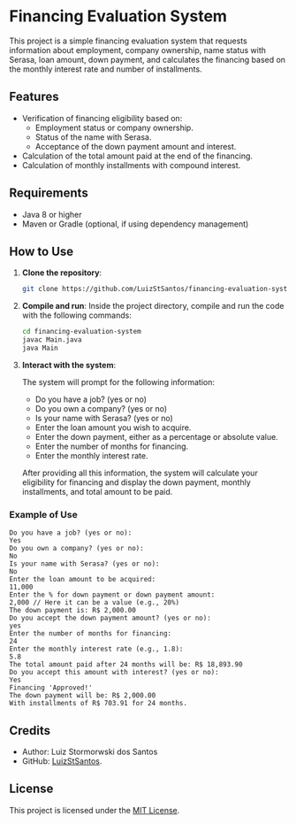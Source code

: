 # Financing Evaluation System

This project is a simple financing evaluation system that requests information about employment, company ownership, name status with Serasa, loan amount, down payment, and calculates the financing based on the monthly interest rate and number of installments.

## Features

- Verification of financing eligibility based on:
  - Employment status or company ownership.
  - Status of the name with Serasa.
  - Acceptance of the down payment amount and interest.
- Calculation of the total amount paid at the end of the financing.
- Calculation of monthly installments with compound interest.

## Requirements

- Java 8 or higher
- Maven or Gradle (optional, if using dependency management)

## How to Use

1. **Clone the repository**:

    ```bash
    git clone https://github.com/LuizStSantos/financing-evaluation-system.git
    ```

2. **Compile and run**:
   Inside the project directory, compile and run the code with the following commands:

    ```bash
    cd financing-evaluation-system
    javac Main.java
    java Main
    ```

3. **Interact with the system**:

   The system will prompt for the following information:
   - Do you have a job? (yes or no)
   - Do you own a company? (yes or no)
   - Is your name with Serasa? (yes or no)
   - Enter the loan amount you wish to acquire.
   - Enter the down payment, either as a percentage or absolute value.
   - Enter the number of months for financing.
   - Enter the monthly interest rate.

   After providing all this information, the system will calculate your eligibility for financing and display the down payment, monthly installments, and total amount to be paid.

### Example of Use
```text
Do you have a job? (yes or no): 
Yes
Do you own a company? (yes or no): 
No
Is your name with Serasa? (yes or no): 
No
Enter the loan amount to be acquired: 
11,000
Enter the % for down payment or down payment amount: 
2,000 // Here it can be a value (e.g., 20%)
The down payment is: R$ 2,000.00
Do you accept the down payment amount? (yes or no): 
yes
Enter the number of months for financing: 
24
Enter the monthly interest rate (e.g., 1.8): 
5.8
The total amount paid after 24 months will be: R$ 18,893.90
Do you accept this amount with interest? (yes or no): 
Yes
Financing 'Approved!'
The down payment will be: R$ 2,000.00
With installments of R$ 703.91 for 24 months.
```

## Credits
- Author: Luiz Stormorwski dos Santos
- GitHub: [LuizStSantos](https://github.com/LuizStSantos).

## License

This project is licensed under the [MIT License](https://opensource.org/license/mit).
